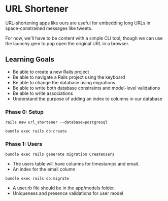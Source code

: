 # URL Shortener

URL-shortening apps like ours are useful for embedding long URLs in space-constrained messages like tweets.

For now, we'll have to be content with a simple CLI tool,
though we can use the launchy gem to pop open the original URL in a browser.

## Learning Goals
* Be able to create a new Rails project
* Be able to navigate a Rails project using the keyboard
* Be able to change the database using migrations
* Be able to write both database constraints and model-level validations
* Be able to write associations
* Understand the purpose of adding an index to columns in our database

### Phase 0: Setup

``` rails new url_shortener --database=postgresql ```

``` bundle exec rails db:create  ```

### Phase 1: Users

``` bundle exec rails generate migration CreateUsers ``` 

* The users table will have columns for timestamps and email.
* An index for the email column

``` bundle exec rails db:migrate ```

* A user.rb file should be in the app/models folder.
* Uniqueness and presence validations for user model